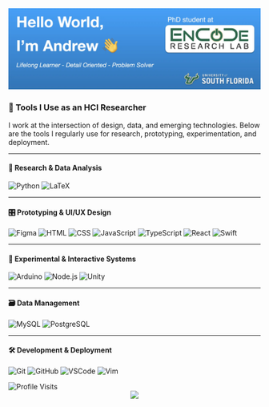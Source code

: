 <!-- Header Image Goes Here -->
<img src="header.webp" alt="Header Image">

### 🧠 Tools I Use as an HCI Researcher

I work at the intersection of design, data, and emerging technologies. Below are the tools I regularly use for research, prototyping, experimentation, and deployment.

---

#### 🔬 Research & Data Analysis

![Python](https://skillicons.dev/icons?i=python)
![LaTeX](https://skillicons.dev/icons?i=latex)

---

#### 🎛️ Prototyping & UI/UX Design

![Figma](https://skillicons.dev/icons?i=figma)
![HTML](https://skillicons.dev/icons?i=html)
![CSS](https://skillicons.dev/icons?i=css)
![JavaScript](https://skillicons.dev/icons?i=js)
![TypeScript](https://skillicons.dev/icons?i=ts)
![React](https://skillicons.dev/icons?i=react)
![Swift](https://skillicons.dev/icons?i=swift)

---

#### 🧪 Experimental & Interactive Systems

![Arduino](https://skillicons.dev/icons?i=arduino)
![Node.js](https://skillicons.dev/icons?i=nodejs)
![Unity](https://skillicons.dev/icons?i=unity)

---

#### 🗃️ Data Management

![MySQL](https://skillicons.dev/icons?i=mysql)
![PostgreSQL](https://skillicons.dev/icons?i=postgres)

---

#### 🛠️ Development & Deployment

![Git](https://skillicons.dev/icons?i=git)
![GitHub](https://skillicons.dev/icons?i=github)
![VSCode](https://skillicons.dev/icons?i=vscode)
![Vim](https://skillicons.dev/icons?i=vim)


<img src="https://komarev.com/ghpvc/?username=AndrewUSF&style=flat-square&color=blue" alt="Profile Visits">
<div align="center">
  <img src="https://github-readme-streak-stats.herokuapp.com/?user=AndrewUSF"/>
</div>

<!--
**AndrewUSF/AndrewUSF** is a ✨ _special_ ✨ repository because its `README.md` (this file) appears on your GitHub profile.

Here are some ideas to get you started:

- 🔭 I’m currently working on ...
- 🌱 I’m currently learning ...
- 👯 I’m looking to collaborate on ...
- 🤔 I’m looking for help with ...
- 💬 Ask me about ...
- 📫 How to reach me: ...
- 😄 Pronouns: ...
- ⚡ Fun fact: ...
-->
